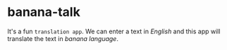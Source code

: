 # banana-talk
It's a fun `translation app`. 
We can enter a text in *English* and this app will translate the text in _banana language_. 
